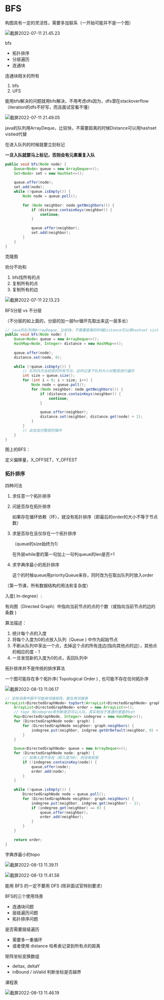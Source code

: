 # BFS

构图具有一定的灵活性，需要多加联系（一开始可能并不是一个图）



![截屏2022-07-11 21.45.23](https://xingqiu-tuchuang-1256524210.cos.ap-shanghai.myqcloud.com/3978/%E6%88%AA%E5%B1%8F2022-07-11%2021.45.23.png)

bfs

- 拓扑排序
- 分层遍历
- 连通块



连通块相关的所有

1. bfs
2. UFS



能用bfs解决的问题就用bfs解决，不用考虑dfs因为，dfs潜在stackoverflow（iteration的dfs不好写，而且面试官看不懂）





![截屏2022-07-11 21.49.05](https://xingqiu-tuchuang-1256524210.cos.ap-shanghai.myqcloud.com/3978/%E6%88%AA%E5%B1%8F2022-07-11%2021.49.05.png)

java的队列用ArrayDeque，比较快，不需要距离的时候Distance可以用hashset vistied代替



在进入队列的时候就要立刻标记

**一旦入队就要马上标记，否则会有元素重复入队**

```java
public void bfs(Node node) {
    Queue<Node> queue = new ArrayDeque<>();
    Set<Node> set = new HashSet<>();
    
    queue.offer(node);
    set.add(node);
    while (!queue.isEmpty()) {
        Node node = queue.poll();
        
        for (Node neighbor: node.getNeighbors()) {
            if (distance.containKeys(neighbor)) {
                continue;
            }
            
            queue.offer(neighbor);
            set.add(neighbor);
        }
    }
}
```





克隆图

劝分不劝和



1. bfs找所有的点
2. 复制所有的点
3. 复制所有的边



![截屏2022-07-11 22.13.23](https://xingqiu-tuchuang-1256524210.cos.ap-shanghai.myqcloud.com/3978/%E6%88%AA%E5%B1%8F2022-07-11%2022.13.23.png)





BFS分层 vs 不分层

（不分层的如上面的，分层的加一层for循环先取出来这一层多长）

```java
// java的队列用ArrayDeque，比较快，不需要距离的时候Distance可以用hashset vistied代替
public void bfs(Node node) {
    Queue<Node> queue = new ArrayDeque<>();
    HashMap<Node, Integer> distance = new HashMap<>();
    
    queue.offer(node);
    distance.set(node, 0);
    
    while (!queue.isEmpty()) {
        // 队列内为当前层的所有节点，此时记录下队列大小对整层进行遍历
        int size = queue.size();
        for (int i = 0; i < size; i++) {
            Node node = queue.poll();
            for (Node neighbor: node.getNeighbors()) {
                if (distance.containKeys(neighbor)) {
                    continue;
                }
                
                queue.offer(neighbor);
                distance.set(neighbor, distance.get(node) + 1);
            }
        }
        // 此处加对整层的操作
    }
}
```







图上的BFS：

定义偏移量，X_OFFSET，Y_OFFEST





### 拓扑排序

四种问法

1. 求任意一个拓扑排序

2. 问是否存在拓扑排序

   如果存在循环依赖（环），就没有拓扑排序（即最后的order的大小不等于节点数）

3. 求是否存在且仅存在一个拓扑排序

   （queue的size始终为1）

   在外层while里的第一句加上一句判queue的len是否>1

4. 求字典序最小的拓扑排序

   这个的时候queue用priorityQueue来存，同时改为在取出队列时放入order

   

（第一节课，所有数据结构的用法和复杂度）



入度( In-degree）:

有向图（Directed Graph）中指向当前节点的点的个数（或指向当前节点的边的条数 )

算法描述：

1. 统计每个点的入度
2. 将每个入度为0的点放入队列（Queue ) 中作为起始节点
3. 不断从队列中享出一个点，去掉这个点的所有连边(指向其他点的边），其他点的相应的度 - 1
4. 一旦发现新的入度为0的点，丢回队列中



拓扑排序并不是传统的排序算法

一个图可能存在多个拓扑序( Topological Order ) , 也可能不存在任何拓扑序

![截屏2022-08-13 11.06.17](https://xingqiu-tuchuang-1256524210.cos.ap-shanghai.myqcloud.com/3978/%E6%88%AA%E5%B1%8F2022-08-13%2011.06.17.png)

```java
// 实际场景中图不可能用邻接矩阵，都在用邻接表
ArrayList<DirectedGraphNode> topSort(ArrayList<DirectedGraphNode> graph) {
    ArrayList<DirectedGraphNode> order = new ArrayList<>();
    // topo 用indegree来判断是否可以入队，其实相当于普通的里面的set
    Map<DirectedGraphNode, Integer> indegree = new HashMap<>();
    for (DirectedGraphNode node: graph) {
        for (DirectedGraphNode neighbor: graph.neighbors) {
            indegree.put(neighbor, indgree.getOrDefault(neighbor, 0) + 1);
        }
    }
    
    Queue<DirectedGraphNode> queue = new ArrayDeque<>();
    for (DirectedGraphNode node: graph) {
        // 如果入度不存在（即入度为0），则没有前驱
        if (!indegree.containsKey(node)) {
            queue,offer(node);
            order.add(node);
        }
    }
    
    while (!queue.isEmpty()) {
        DirectedGraphNode node = queue.poll();
        for (DirectedGraphNode neighbor: graph.neighbors) {
            indegree.put(neighbor, indgree.get(neighbor) - 1);
            if (indegree.get(neighbor) == 0) {
                queue,offer(neighbor);
                order.add(neighbor);
            }
        }
    }
    
    return order;
}
```





字典序最小的topo

![截屏2022-08-13 11.39.11](https://xingqiu-tuchuang-1256524210.cos.ap-shanghai.myqcloud.com/3978/%E6%88%AA%E5%B1%8F2022-08-13%2011.39.11.png)





![截屏2022-08-13 11.41.58](https://xingqiu-tuchuang-1256524210.cos.ap-shanghai.myqcloud.com/3978/%E6%88%AA%E5%B1%8F2022-08-13%2011.41.58.png)



能用 BFS 的一定不要用 DFS (除非面试官特别要求）

BFS的三个使用场景

- 连通块问题
- 层级遍历问题
- 拓扑排序问题

是否需要层级遍历

- 需要多一重循环
- 或者使用 distance 哈希表记录到所有点的距离

矩阵坐标变换数组

- deltax, deltaY
- inBound / isValid 判断坐标是否越界





课程表

![截屏2022-08-13 11.46.19](https://xingqiu-tuchuang-1256524210.cos.ap-shanghai.myqcloud.com/3978/%E6%88%AA%E5%B1%8F2022-08-13%2011.46.19.png)

